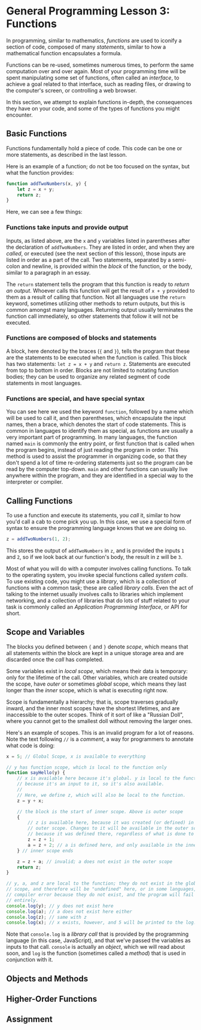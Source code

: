 # General Programming Lesson 3: Functions

In programming, similar to mathematics, _functions_ are used to iconify a section of code, composed of many _statements_, similar to how a mathematical function encapsulates a formula.

Functions can be re-used, sometimes numerous times, to perform the same computation over and over again. Most of your programming time will be spent manipulating some set of functions, often called an _interface_, to achieve a goal related to that interface, such as reading files, or drawing to the computer's screen, or controlling a web browser.

In this section, we attempt to explain functions in-depth, the consequences they have on your code, and some of the types of functions you might encounter.

## Basic Functions

Functions fundamentally hold a piece of code. This code can be one or more statements, as described in the last lesson.

Here is an example of a function; do not be too focused on the syntax, but what the function provides:

```javascript
function addTwoNumbers(x, y) {
    let z = x + y;
    return z;
}
```

Here, we can see a few things:

### Functions take inputs and provide output

Inputs, as listed above, are the `x` and `y` variables listed in parentheses after the declaration of `addTwoNumbers`. They are listed in order, and when they are _called_, or executed (see the next section of this lesson), those inputs are listed in order as a part of the call. Two statements, separated by a semi-colon and newline, is provided within the _block_ of the function, or the body, similar to a paragraph in an essay.

The `return` statement tells the program that this function is ready to _return an output_. Whoever calls this function will get the result of `x + y` provided to them as a result of calling that function. Not all languages use the `return` keyword, sometimes utilizing other methods to return outputs, but this is common amongst many languages. Returning output usually terminates the function call immediately, so other statements that follow it will not be executed.

### Functions are composed of blocks and statements

A block, here denoted by the braces (`{` and `}`), tells the program that these are the statements to be executed when the function is called. This block has two statements: `let z = x + y` and `return z`. Statements are executed from top to bottom in order. Blocks are not limited to notating function bodies; they can be used to organize any related segment of code statements in most languages.

### Functions are special, and have special syntax

You can see here we used the keyword `function`, followed by a name which will be used to call it, and then parentheses, which encapsulate the input names, then a brace, which denotes the start of code statements. This is common in languages to identify them as special, as functions are usually a very important part of programming. In many languages, the function named `main` is commonly the entry point, or first function that is called when the program begins, instead of just reading the program in order. This method is used to assist the programmer in organizing code, so that they don't spend a lot of time re-ordering statements just so the program can be read by the computer top-down. `main` and other functions can usually live anywhere within the program, and they are identified in a special way to the interpreter or compiler.

## Calling Functions

To use a function and execute its statements, you _call_ it, similar to how you'd call a cab to come pick you up. In this case, we use a special form of syntax to ensure the programming language knows that we are doing so.

```javascript
z = addTwoNumbers(1, 2);
```

This stores the output of `addTwoNumbers` in `z`, and is provided the inputs `1` and `2`, so if we look back at our function's body, the result in z will be `3`.

Most of what you will do with a computer involves calling functions. To talk to the operating system, you invoke special functions called _system calls_. To use existing code, you might use a _library_, which is a collection of functions with a common task; these are called _library calls_. Even the act of talking to the internet usually involves calls to libraries which implement networking, and a collection of libraries that do lots of stuff related to your task is commonly called an _Application Programming Interface_, or API for short.

## Scope and Variables

The blocks you defined between `{` and `}` denote _scope_, which means that all statements within the block are kept in a unique storage area and are discarded once the _call_ has completed.

Some variables exist in _local scope_, which means their data is temporary: only for the lifetime of the call. Other variables, which are created outside the scope, have _outer_ or sometimes _global_ scope, which means they last longer than the _inner_ scope, which is what is executing right now.

Scope is fundamentally a hierarchy; that is, scope traverses gradually inward, and the inner most scopes have the shortest lifetimes, and are inaccessible to the outer scopes. Think of it sort of like a "Russian Doll", where you cannot get to the smallest doll without removing the larger ones.

Here's an example of scopes. This is an invalid program for a lot of reasons. Note the text following `//` is a _comment_, a way for programmers to annotate what code is doing:

```javascript
x = 5; // Global Scope, x is available to everything

// y has function scope, which is local to the function only
function sayHello(y) {
    // x is available here because it's global. y is local to the function
    // because it's an input to it, so it's also available.
    //
    // Here, we define z, which will also be local to the function.
    z = y + x;

    // the block is the start of inner scope. Above is outer scope
    {
        // z is available here, because it was created (or defined) in the
        // outer scope. Changes to it will be available in the outer scope,
        // because it was defined there, regardless of what is done to it here.
        z = z + 1;
        a = z + 2; // a is defined here, and only available in the inner scope
    } // inner scope ends

    z = z + a; // invalid; a does not exist in the outer scope
    return z;
}

// y, a, and z are local to the function; they do not exist in the global
// scope, and therefore will be "undefined" here, or in some languages, generate a
// compiler error because they do not exist, and the program will fail to work
// entirely.
console.log(y); // y does not exist here
console.log(a); // a does not exist here either
console.log(z); // same with z
console.log(x); // x exists, however, and 5 will be printed to the log.
```

Note that `console.log` is a _library call_ that is provided by the programming language (in this case, JavaScript), and that we've passed the variables as inputs to that call. `console` is actually an _object_, which we will read about soon, and `log` is the function (sometimes called a _method_) that is used in conjunction with it.

## Objects and Methods

## Higher-Order Functions

## Assignment
